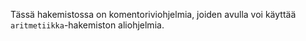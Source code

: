Tässä hakemistossa on komentoriviohjelmia, joiden avulla voi käyttää `aritmetiikka`-hakemiston aliohjelmia.
